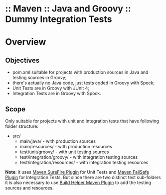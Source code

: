 :: Maven :: Java and Groovy :: Dummy Integration Tests
======================================================

# Overview

## Objectives

- pom.xml suitable for projects with production sources in Java and testing sources in Groovy;
- there's actually no Java code, just tests coded in Groovy with Spock;
- Unit Tests are in Groovy with JUnit 4;
- Integration Tests are in Groovy with Spock.

## Scope

Only suitable for projects with unit and integration tests that have following folder structure:

- src/
    - main/java/ - with production sources
    - main/resources/ - with production resources
    - test/unit/groovy/ - with unit testing sources
    - test/integration/groovy/ - with integration testing sources
    - test/integration/resources/ - with integration testing resources

**Note**: it uses [Maven SureFire Plugin](http://maven.apache.org/components/surefire/maven-surefire-plugin/) for Unit Tests and [Maven FailSafe Plugin](http://maven.apache.org/surefire/maven-failsafe-plugin/) for Integration Tests. But since there are two distinct test sub-folders it is also necessary to use [Build Helper Maven Plugin](http://www.mojohaus.org/build-helper-maven-plugin/) to add the testing sources and resources.

